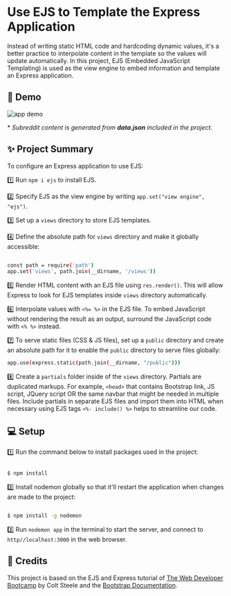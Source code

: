 # Use EJS to Template the Express Application

Instead of writing static HTML code and hardcoding dynamic values, it's a better practice to interpolate content in the template so the values will update automatically. In this project, EJS (Embedded JavaScript Templating) is used as the view engine to embed information and template an Express application.

## 🎉 Demo 

![app demo](Assets/subreddit.gif)

 &ast; *Subreddit content is generated from **data.json** included in the project.*

## ✨ Project Summary

To configure an Express application to use EJS:

1️⃣ Run `npm i ejs` to install EJS.

2️⃣ Specify EJS as the view engine by writing `app.set("view engine", "ejs")`. 

3️⃣ Set up a `views` directory to store EJS templates. 

4️⃣ Define the absolute path for `views` directory and make it globally accessible:
```sh

const path = require('path')
app.set('views', path.join(__dirname, '/views'))

```
5️⃣ Render HTML content with an EJS file using `res.render()`. This will allow Express to look for EJS templates inside `views` directory automatically.

6️⃣ Interpolate values with `<%= %>` in the EJS file. To embed JavaScript without rendering the result as an output, surround the JavaScript code with `<% %>` instead.

7️⃣ To serve static files (CSS & JS files), set up a `public` directory and create an absolute path for it to enable the `public` directory to serve files globally:

```sh
app.use(express.static(path.join(__dirname, "/public")))

```
8️⃣ Create a `partials` folder inside of the `views` directory. Partials are duplicated markups. For example, `<head>` that contains Bootstrap link, JS script, JQuery script OR the same navbar that might be needed in multiple files. Include partials in separate EJS files and import them into HTML when necessary using EJS tags `<%- include() %>` helps to streamline our code.


## 💻 Setup

1️⃣ Run the command below to install packages used in the project:
```sh

$ npm install

```
2️⃣ Install nodemon globally so that it'll restart the application when changes are made to the project:
```sh

$ npm install -g nodemon

```


3️⃣ Run `nodemon app` in the terminal to start the server, and connect to `http//localhost:3000` in the web browser.

## 👏 Credits

This project is based on the EJS and Express tutorial of <a href="https://www.udemy.com/course/the-web-developer-bootcamp/">The Web Developer Bootcamp</a> by Colt Steele and the <a href="https://getbootstrap.com/docs/4.6/getting-started/introduction/">Bootstrap Documentation<a/>.
